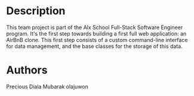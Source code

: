 # Description #
This team project is part of the Alx School Full-Stack Software Engineer program. 
It's the first step towards building a first full web application: an AirBnB clone. 
This first step consists of a custom command-line interface for data management, and the base classes for the storage of this data.
# Authors #
Precious Diala
Mubarak olajuwon
